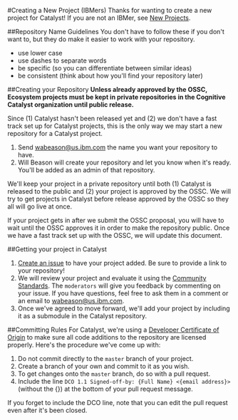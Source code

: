 #Creating a New Project (IBMers)
Thanks for wanting to create a new project for Catalyst! If you are not an IBMer, see [New Projects](NewProjects.md).

##Repository Name Guidelines
You don't have to follow these if you don't want to, but they do make it easier to work with your repository.
- use lower case
- use dashes to separate words
- be specific (so you can differentiate between similar ideas)
- be consistent (think about how you'll find your repository later)

##Creating your Repository
**Unless already approved by the OSSC, Ecosystem projects must be kept in private repositories in the Cognitive Catalyst organization until public release.**

Since (1) Catalyst hasn't been released yet and (2) we don't have a fast track set up for Catalyst projects, this is the only way we may start a new repository for a Catalyst project. 

1. Send [wabeason@us.ibm.com](mailto:wabeason@us.ibm.com) the name you want your repository to have.
2. Will Beason will create your repository and let you know when it's ready. You'll be added as an admin of that repository.

We'll keep your project in a private repository until both (1) Catalyst is released to the public and (2) your project is approved by the OSSC. We will try to get projects in Catalyst before release approved by the OSSC so they all will go live at once.

If your project gets in after we submit the OSSC proposal, you will have to wait until the OSSC approves it in order to make the repository public. Once we have a fast track set up with the OSSC, we will update this document.

##Getting your project in Catalyst
1. [Create an issue](https://github.com/watson-catalyst/watson-catalyst/issues) to have your project added. Be sure to provide a link to your repository!
2. We will review your project and evaluate it using the [Community Standards](CommunityStandards.md). The `moderators` will give you feedback by commenting on your issue. If you have questions, feel free to ask them in a comment or an email to [wabeason@us.ibm.com](mailto:wabeason@us.ibm.com).
3. Once we've agreed to move forward, we'll add your project by including it as a submodule in the Catalyst repository.

##Committing Rules
For Catalyst, we're using a [Developer Certificate of Origin](http://elinux.org/Developer_Certificate_Of_Origin) to make sure all code additions to the repository are licensed properly. Here's the procedure we've come up with:

1. Do not commit directly to the `master` branch of your project.
2. Create a branch of your own and commit to it as you wish.
3. To get changes onto the `master` branch, do so with a pull request.
4. Include the line `DCO 1.1 Signed-off-by: {Full Name} <{email address}>` (without the {}) at the bottom of your pull request message.

If you forget to include the DCO line, note that you can edit the pull request even after it's been closed.
